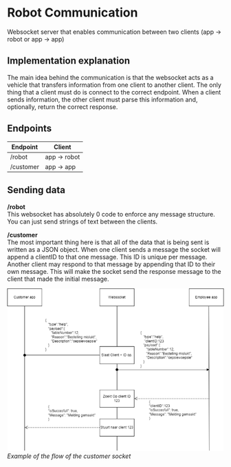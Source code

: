 # Robot Communication
Websocket server that enables communication between two clients (app -> robot or app -> app)

## Implementation explanation
The main idea behind the communication is that the websocket acts as a vehicle that transfers information from one client to another client. The only thing that a client must do is connect to the correct endpoint. When a client sends information, the other client must parse this information and, optionally, return the correct response.

## Endpoints
| Endpoint  | Client       |
|-----------|--------------|
| /robot    | app -> robot |
| /customer | app -> app   |

## Sending data
**/robot**<br/>
This websocket has absolutely 0 code to enforce any message structure. You can just send strings of text between the clients.

**/customer**<br/>
The most important thing here is that all of the data that is being sent is written as a JSON object. When one client sends a message the socket will append a clientID to that one message. This ID is unique per message. Another client may respond to that message by appending that ID to their own message. This will make the socket send the response message to the client that made the initial message.

<img src="./.readme/customer-socket-flow.png"><br/>
*Example of the flow of the customer socket*
